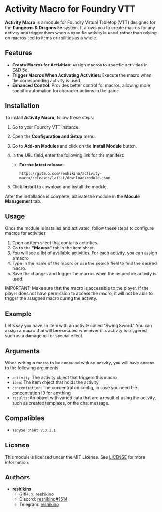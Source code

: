 # Activity Macro for Foundry VTT

**Activity Macro** is a module for Foundry Virtual Tabletop (VTT) designed for the **Dungeons & Dragons 5e** system. It allows you to create macros for any activity and trigger them when a specific activity is used, rather than relying on macros tied to items or abilities as a whole.

## Features

- **Create Macros for Activities**: Assign macros to specific activities in D&D 5e.
- **Trigger Macros When Activating Activities**: Execute the macro when the corresponding activity is used.
- **Enhanced Control**: Provides better control for macros, allowing more specific automation for character actions in the game.

## Installation

To install **Activity Macro**, follow these steps:

1. Go to your Foundry VTT instance.
2. Open the **Configuration and Setup** menu.
3. Go to **Add-on Modules** and click on the **Install Module** button.
4. In the URL field, enter the following link for the manifest:
   
   - **For the latest release**:
     ```
     https://github.com/reshikino/activity-macro/releases/latest/download/module.json
     ```


5. Click **Install** to download and install the module.

After the installation is complete, activate the module in the **Module Management** tab.

## Usage

Once the module is installed and activated, follow these steps to configure macros for activities:

1. Open an item sheet that contains activities.
2. Go to the **"Macros"** tab in the item sheet.
3. You will see a list of available activities. For each activity, you can assign a macro.
4. Type in the name of the macro or use the search field to find the desired macro.
5. Save the changes and trigger the macros when the respective activity is used.

   
IMPORTANT: Make sure that the macro is accessible to the player. If the player does not have permission to access the macro, it will not be able to trigger the assigned macro during the activity.


## Example

Let's say you have an item with an activity called "Swing Sword." You can assign a macro that will be executed whenever this activity is triggered, such as a damage roll or special effect.


## Arguments

When writing a macro to be executed with an activity, you will have access to the following arguments:
- `activity`: The activity object that triggers this macro
- `item`: The item object that holds the activity
- `concentration`: The concentration config, in case you need the concentration ID for anything
- `results`: An object with varied data that are a result of using the activity, such as created templates, or the chat message.

## Compatibles
- `Tidy5e Sheet v10.1.1 `
## License

This module is licensed under the MIT License. See [LICENSE](LICENSE) for more information.

## Authors

- **reshikino** 
  - GitHub: [reshikino](https://github.com/reshikino)  
  - Discord: [reshikino#5514](https://discord.com/users/reshikino#5514)
  - Telegram: [reshikino](http://t.me/reshikino)

